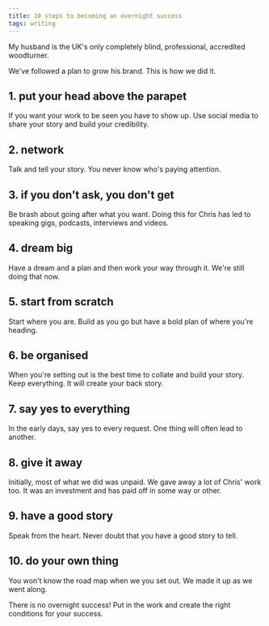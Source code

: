 ```yaml
---
title: 10 steps to becoming an overnight success
tags: writing
---
```


My husband is the UK's only completely blind, professional, accredited woodturner.

We've followed a plan to grow his brand. This is how we did it.

## 1. put your head above the parapet

If you want your work to be seen you have to show up. Use social media to share your story and build your credibility.

## 2. network

Talk and tell your story. You never know who's paying attention.

## 3. if you don't ask, you don't get

Be brash about going after what you want. Doing this for Chris has led to speaking gigs, podcasts, interviews and videos.

## 4. dream big

Have a dream and a plan and then work your way through it. We're still doing that now.

## 5. start from scratch

Start where you are. Build as you go but have a bold plan of where you're heading.

## 6. be organised

When you're setting out is the best time to collate and build your story. Keep everything. It will create your back story.

## 7. say yes to everything

In the early days, say yes to every request. One thing will often lead to another.

## 8. give it away

Initially, most of what we did was unpaid. We gave away a lot of Chris' work too. It was an investment and has paid off in some way or other.

## 9. have a good story

Speak from the heart. Never doubt that you have a good story to tell.

## 10. do your own thing

You won't know the road map when we you set out. We made it up as we went along.

There is no overnight success! Put in the work and create the right conditions for your success.